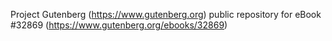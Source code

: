 Project Gutenberg (https://www.gutenberg.org) public repository for eBook #32869 (https://www.gutenberg.org/ebooks/32869)

